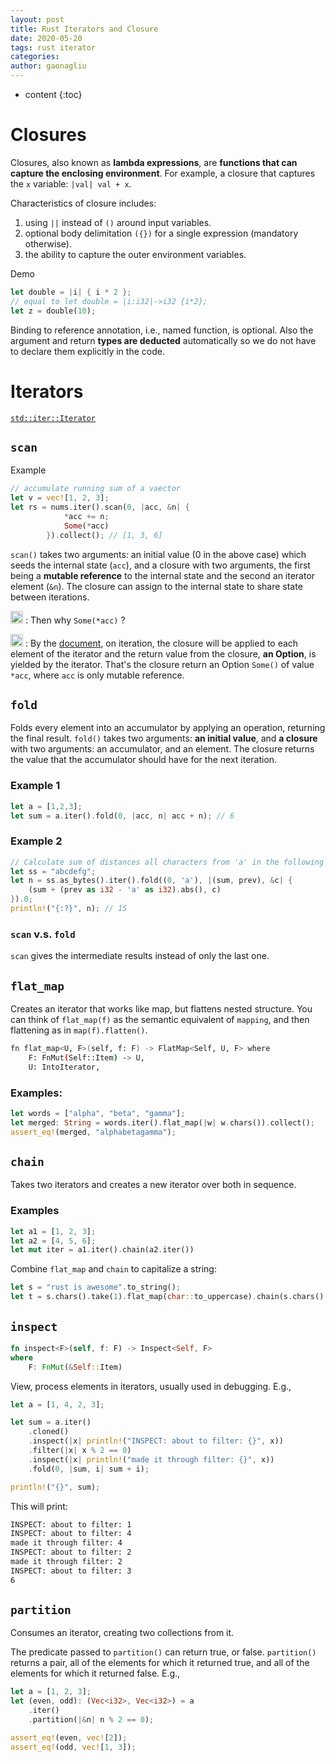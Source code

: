 ```yaml
---
layout: post
title: Rust Iterators and Closure
date: 2020-05-20
tags: rust iterator
categories: 
author: gaonagliu
---
```

* content
{:toc}


# Closures
Closures, also known as **lambda expressions**, are **functions that can capture the enclosing environment**. For example, a closure that captures the `x` variable: `|val| val + x`.




Characteristics of closure includes:
1. using `||` instead of `()` around input variables.
2. optional body delimitation `({})` for a single expression (mandatory otherwise).
3. the ability to capture the outer environment variables.

Demo 
```rust
let double = |i| { i * 2 }; 
// equal to let double = |i:i32|->i32 {i*2};
let z = double(10);
```
Binding to reference annotation, i.e., named function, is optional. Also the argument and return **types are deducted** automatically so we do not have to declare them explicitly in the code.


# Iterators

[`std::iter::Iterator`](https://doc.rust-lang.org/std/iter/trait.Iterator.html#method.chain)

## `scan`
Example
```rust
// accumulate running sum of a vaector
let v = vec![1, 2, 3];
let rs = nums.iter().scan(0, |acc, &n| {
            *acc += n;
            Some(*acc)
        }).collect(); // [1, 3, 6]
```
`scan()` takes two arguments: an initial value (0 in the above case) which seeds the internal state (`acc`), and a closure with two arguments, the first being a **mutable reference** to the internal state and the second an iterator element (`&n`). The closure can assign to the internal state to share state between iterations.

<img src="https://cdn.jsdelivr.net/gh/ddots/stuff@master/2021/cf201c0e-ad84-499a-badb-4df1986b2167.png" width=20px> : Then why `Some(*acc)` ?

<img src="https://cdn.jsdelivr.net/gh/ddots/stuff@master/2021/bb98669b-8864-4abb-8a91-ad3f8ee84dde.png" width=20px> : 
By the [document](https://doc.rust-lang.org/std/iter/trait.Iterator.html#method.scan), on iteration, the closure will be applied to each element of the iterator and the return value from the closure, **an Option**, is yielded by the iterator. That's the closure return an Option `Some()` of value `*acc`, where `acc` is only mutable reference. 

## `fold`
Folds every element into an accumulator by applying an operation, returning the final result.
`fold()` takes two arguments: **an initial value**, and **a closure** with two arguments: an accumulator, and an element. The closure returns the value that the accumulator should have for the next iteration.

### Example 1
```rust
let a = [1,2,3];
let sum = a.iter().fold(0, |acc, n| acc + n); // 6
```

### Example 2
```rust
// Calculate sum of distances all characters from 'a' in the following string.
let ss = "abcdefg";
let n = ss.as_bytes().iter().fold((0, 'a'), |(sum, prev), &c| {
    (sum + (prev as i32 - 'a' as i32).abs(), c)
}).0;
println!("{:?}", n); // 15
```

### `scan` v.s. `fold`
`scan` gives the intermediate results instead of only the last one.

## `flat_map`
Creates an iterator that works like map, but flattens nested structure. 
You can think of `flat_map(f)` as the semantic equivalent of `mapping`, and then flattening as in `map(f).flatten()`.

```bash 
fn flat_map<U, F>(self, f: F) -> FlatMap<Self, U, F> where
    F: FnMut(Self::Item) -> U,
    U: IntoIterator, 
```

### Examples:
```rust
let words = ["alpha", "beta", "gamma"];
let merged: String = words.iter().flat_map(|w| w.chars()).collect();
assert_eq!(merged, "alphabetagamma");
```

## `chain`
Takes two iterators and creates a new iterator over both in sequence.

### Examples
```rust
let a1 = [1, 2, 3]; 
let a2 = [4, 5, 6];
let mut iter = a1.iter().chain(a2.iter())
```

Combine `flat_map` and `chain` to capitalize a string: 
```rust
let s = "rust is awesome".to_string();
let t = s.chars().take(1).flat_map(char::to_uppercase).chain(s.chars().skip(1)).collect::<String>();
```


## `inspect`
```rust
fn inspect<F>(self, f: F) -> Inspect<Self, F>
where
    F: FnMut(&Self::Item)
```
View, process elements in iterators, usually used in debugging. E.g., 
```rust
let a = [1, 4, 2, 3];

let sum = a.iter()
    .cloned()
    .inspect(|x| println!("INSPECT: about to filter: {}", x))
    .filter(|x| x % 2 == 0)
    .inspect(|x| println!("made it through filter: {}", x))
    .fold(0, |sum, i| sum + i);

println!("{}", sum);
```
This will print:
```bash
INSPECT: about to filter: 1
INSPECT: about to filter: 4
made it through filter: 4
INSPECT: about to filter: 2
made it through filter: 2
INSPECT: about to filter: 3
6
```

## `partition`
Consumes an iterator, creating two collections from it.

The predicate passed to `partition()` can return true, or false. `partition()` returns a pair, all of the elements for which it returned true, and all of the elements for which it returned false. E.g., 
```rust
let a = [1, 2, 3];
let (even, odd): (Vec<i32>, Vec<i32>) = a
    .iter()
    .partition(|&n| n % 2 == 0);

assert_eq!(even, vec![2]);
assert_eq!(odd, vec![1, 3]);
```
